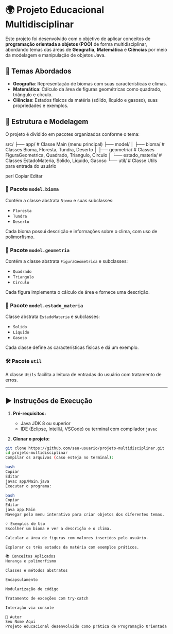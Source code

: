 # 🌍 Projeto Educacional Multidisciplinar

Este projeto foi desenvolvido com o objetivo de aplicar conceitos de **programação orientada a objetos (POO)** de forma multidisciplinar, abordando temas das áreas de **Geografia**, **Matemática** e **Ciências** por meio da modelagem e manipulação de objetos Java.

## 🧠 Temas Abordados

- **Geografia**: Representação de biomas com suas características e climas.
- **Matemática**: Cálculo da área de figuras geométricas como quadrado, triângulo e círculo.
- **Ciências**: Estados físicos da matéria (sólido, líquido e gasoso), suas propriedades e exemplos.

## 🧱 Estrutura e Modelagem

O projeto é dividido em pacotes organizados conforme o tema:

src/
├── app/ # Classe Main (menu principal)
├── model/
│ ├── bioma/ # Classes Bioma, Floresta, Tundra, Deserto
│ ├── geometria/ # Classes FiguraGeometrica, Quadrado, Triangulo, Circulo
│ └── estado_materia/ # Classes EstadoMateria, Solido, Liquido, Gasoso
└── util/ # Classe Utils para entrada do usuário

perl
Copiar
Editar

### 🧭 Pacote `model.bioma`

Contém a classe abstrata `Bioma` e suas subclasses:
- `Floresta`
- `Tundra`
- `Deserto`

Cada bioma possui descrição e informações sobre o clima, com uso de polimorfismo.

### 📐 Pacote `model.geometria`

Contém a classe abstrata `FiguraGeometrica` e subclasses:
- `Quadrado`
- `Triangulo`
- `Circulo`

Cada figura implementa o cálculo de área e fornece uma descrição.

### 🔬 Pacote `model.estado_materia`

Classe abstrata `EstadoMateria` e subclasses:
- `Solido`
- `Liquido`
- `Gasoso`

Cada classe define as características físicas e dá um exemplo.

### 🛠 Pacote `util`

A classe `Utils` facilita a leitura de entradas do usuário com tratamento de erros.

---

## ▶️ Instruções de Execução

1. **Pré-requisitos:**
   - Java JDK 8 ou superior
   - IDE (Eclipse, IntelliJ, VSCode) ou terminal com compilador `javac`

2. **Clonar o projeto:**

```bash
git clone https://github.com/seu-usuario/projeto-multidisciplinar.git
cd projeto-multidisciplinar
Compilar os arquivos (caso esteja no terminal):

bash
Copiar
Editar
javac app/Main.java
Executar o programa:

bash
Copiar
Editar
java app.Main
Navegar pelo menu interativo para criar objetos dos diferentes temas.

💡 Exemplos de Uso
Escolher um bioma e ver a descrição e o clima.

Calcular a área de figuras com valores inseridos pelo usuário.

Explorar os três estados da matéria com exemplos práticos.

📚 Conceitos Aplicados
Herança e polimorfismo

Classes e métodos abstratos

Encapsulamento

Modularização de código

Tratamento de exceções com try-catch

Interação via console

📌 Autor
Seu Nome Aqui
Projeto educacional desenvolvido como prática de Programação Orientada a Objetos em Java.
